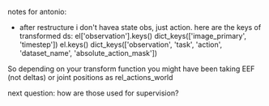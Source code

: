 notes for antonio:
- after restructure i don't havea state obs, just action. here are the keys of transformed ds:
el['observation'].keys()
dict_keys(['image_primary', 'timestep'])
el.keys()
dict_keys(['observation', 'task', 'action', 'dataset_name', 'absolute_action_mask'])

So depending on your transform function you might have been taking EEF (not deltas) or joint positions as rel_actions_world

next question: how are those used for supervision? 